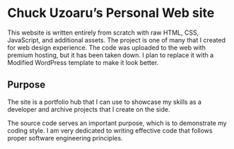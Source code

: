 # Chuck Uzoaru’s Personal Web site

This website is written entirely from scratch with raw HTML, CSS, JavaScript, and additional assets. The project is one of many that I created for web design experience. The code was uploaded to the web with premium hosting, but it has been taken down. I plan to replace it with a Modified WordPress template to make it look better.

## Purpose

The site is a portfolio hub that I can use to showcase my skills as a developer and archive projects that I create on the side. 

The source code serves an important purpose, which is to demonstrate my coding style. I am very dedicated to writing effective code that follows proper software engineering principles.